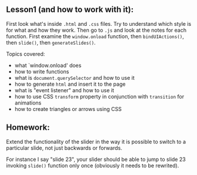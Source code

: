 Lesson1 (and how to work with it):
----------------------------------
First look what's inside `.html` and `.css` files. Try to understand
which style is for what and how they work. Then go to `.js`
and look at the notes for each function. First examine the `window.onload`
function, then `bindUIActions()`, then `slide()`, then `generateSlides()`.

Topics covered:

- what `window.onload' does
- how to write functions
- what is `document.querySelector` and how to use it
- how to generate `html` and insert it to the page
- what is "event listener" and how to use it
- how to use CSS `transform` property in conjunction with `transition` for animations
- how to create triangles or arrows using CSS

Homework:
---------
Extend the functionality of the slider in the way it is possible
to switch to a particular slide, not just backwards or forwards.

For instance I say "slide 23", your slider should be able to jump
to slide 23 invoking `slide()` function only once (obviously it needs to be rewrited).
